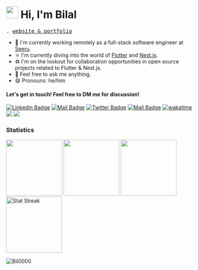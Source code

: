 <h1 class="flex"><img src="https://tva1.sinaimg.cn/large/e6c9d24egy1h1571l0uucg205k05egri.gif" width="32" />&nbsp;Hi, I'm Bilal</h1>

<p align="left">
  <samp>.
        <a href="https://bilalbakr-port.bil0009.repl.co" target='_blank'>website & portfolio</a>
  </samp>
</p>

- 🏢 I'm currently working remotely as a full-stack software engineer at [Seeru](https://seeru.com).
- ⚛️ I'm currently diving into the world of [Flutter](https://flutter.dev) and [Nest.js](https://nestjs.com).
- ♻️ I'm on the lookout for collaboration opportunities in open source projects related to Flutter & Nest.js.
- 💬 Feel free to ask me anything.
- 😄 Pronouns: he/him


####  Let's get in touch! Feel free to DM me for discussion!

[![Linkedin Badge](https://img.shields.io/badge/-Bilal%20Bakr-0e76a8?style=flat&labelColor=0e76a8&logo=linkedin&logoColor=white)](https://www.linkedin.com/in/bilal-bakr-3557b9207)
[![Mail Badge](https://img.shields.io/badge/-bilal.bakr.elsherif@gmail.com-c0392b?style=flat&labelColor=c0392b&logo=gmail&logoColor=white)](mailto:bilal.bakr.elsherif@gmail.com)
[![Twitter Badge](https://img.shields.io/badge/-@bil00099-1ca0f1?style=flat&labelColor=1ca0f1&logo=twitter&logoColor=white&link=https://twitter.com/bil00099)](https://twitter.com/bil00099)
[![Mail Badge](https://img.shields.io/badge/-@bil0000-8A2BE2?style=flat&labelColor=8A2BE2&logo=discord&logoColor=white)](https://discordapp.com/users/1144295423314493490) 
[![wakatime](https://wakatime.com/badge/user/018deacf-6dcc-4a6e-bcc6-1fc61b00ec09.svg)](https://wakatime.com/@018deacf-6dcc-4a6e-bcc6-1fc61b00ec09)
[![](https://komarev.com/ghpvc/?username=bil0000&color=blue&label=Profile%20Views)](https://github.com/bil0000/bil0000)
[![](https://img.shields.io/github/followers/bil0000?label=GitHub%20Followers)](https://github.com/bil0000)
<br />

### Statistics

<span><img height="150"  src="https://github-readme-stats.vercel.app/api/top-langs/?username=bil0000&layout=compact&hide=php&langs_count=6" /></span>
<span><a href="https://wakatime.com/@bil0000"><img height="150" src="https://github-readme-stats.vercel.app/api/wakatime?username=bil0000&layuout=compact&langs_count=10" /></a></span>
<span><a href="https://github.com/bil0000?tab=repositories&q=&type=&language=&sort=stargazers"><img height="150" src="https://github-readme-stats.vercel.app/api?username=bil0000&show_icons=true&count_private=true&hide=contribs" /></a></span>
<span><img src="https://github-readme-streak-stats.herokuapp.com/?user=bil0000" height="150" alt="Stat Streak" /></span>

![Bil0000](https://github-profile-trophy.vercel.app/?username=Bil0000&margin-w=20)
